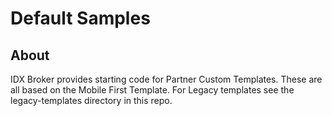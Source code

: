 # Default Samples

## About

IDX Broker provides starting code for Partner Custom Templates. These are all based on the Mobile First Template. For Legacy templates see the legacy-templates directory in this repo.
